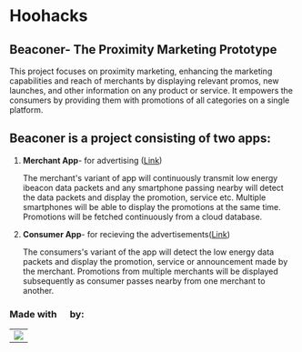 # Hoohacks

## Beaconer- The Proximity Marketing Prototype
This project focuses on proximity marketing, enhancing the marketing capabilities and reach of merchants by displaying relevant promos, new launches, and other information on any product or service. It empowers the consumers by providing them with promotions of all categories on a single platform.

## Beaconer is a project consisting of two apps:
1) **Merchant App**- for advertising (<a href="https://github.com/Coding-Owls/Sender">Link</a>)
   
   The merchant's variant of app will continuously transmit low energy ibeacon data packets and any smartphone passing nearby will detect the data packets and display the       promotion, service etc. Multiple smartphones will be able to display the promotions at the same time. Promotions will be fetched continuously from a cloud database.
   
2) **Consumer App**- for recieving the advertisements(<a href = "https://github.com/Coding-Owls/reciever">Link</a>)

   The consumers's variant of the app will detect the low energy data packets and display the promotion, service or announcement made by the merchant. Promotions from multiple    merchants will be displayed subsequently as consumer passes nearby from one merchant to another. 

### Made with <img src = "https://www.flaticon.com/svg/vstatic/svg/1216/1216649.svg?token=exp=1616922360~hmac=04cff1b699c89a1e3841b3d306548735" height = 15, width = 15> by:
<table>
	<tr>
		<td>
   <a href="https://github.com/Coding-Owls/Sender/graphs/contributors">
  <img src="https://contrib.rocks/image?repo=Coding-Owls/Sender" />
</a>
	</td>
	</tr>
</table>
